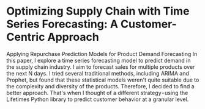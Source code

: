 # Optimizing Supply Chain with Time Series Forecasting: A Customer-Centric Approach
Applying Repurchase Prediction Models for Product Demand Forecasting
In this paper, I explore a time series forecasting model  to predict demand in the supply chain industry. I aim to forecast sales for multiple products over the next N days.
I tried several traditional methods, including ARIMA and Prophet, but found that these statistical models weren't quite suitable due to the complexity and diversity of the products. Therefore, I decided to find a better approach.
That's when I thought of a different strategy - using the Lifetimes Python library to predict customer behavior at a granular level.
